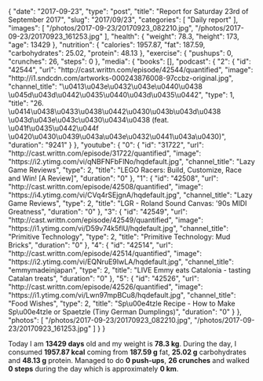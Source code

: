 {
    "date": "2017-09-23",
    "type": "post",
    "title": "Report for Saturday 23rd of September 2017",
    "slug": "2017\/09\/23",
    "categories": [
        "Daily report"
    ],
    "images": [
        "\/photos\/2017-09-23\/20170923_082210.jpg",
        "\/photos\/2017-09-23\/20170923_161253.jpg"
    ],
    "health": {
        "weight": 78.3,
        "height": 173,
        "age": 13429
    },
    "nutrition": {
        "calories": 1957.87,
        "fat": 187.59,
        "carbohydrates": 25.02,
        "protein": 48.13
    },
    "exercise": {
        "pushups": 0,
        "crunches": 26,
        "steps": 0
    },
    "media": {
        "books": [],
        "podcast": {
            "2": {
                "id": "42544",
                "url": "http:\/\/cast.writtn.com\/episode\/42544\/quantified",
                "image": "http:\/\/i1.sndcdn.com\/artworks-000243876008-97ccbz-original.jpg",
                "channel_title": "\u0413\u043e\u0432\u043e\u0440\u0438 \u045d\u043d\u0442\u0435\u0440\u043d\u0435\u0442",
                "type": 1,
                "title": "26. \u0414\u0438\u0433\u0438\u0442\u0430\u043b\u043d\u0438 \u043d\u043e\u043c\u0430\u0434\u0438 (feat. \u041f\u0435\u0442\u044f \u0420\u0430\u0439\u043a\u043e\u0432\u0441\u043a\u0430)",
                "duration": "9241"
            }
        },
        "youtube": {
            "0": {
                "id": "31722",
                "url": "http:\/\/cast.writtn.com\/episode\/31722\/quantified",
                "image": "https:\/\/i2.ytimg.com\/vi\/qNBFNFbFlNo\/hqdefault.jpg",
                "channel_title": "Lazy Game Reviews",
                "type": 2,
                "title": "LEGO Racers: Build, Customize, Race and Win! [A Review]",
                "duration": "0"
            },
            "1": {
                "id": "42508",
                "url": "http:\/\/cast.writtn.com\/episode\/42508\/quantified",
                "image": "https:\/\/i4.ytimg.com\/vi\/CVq4rSEjgnA\/hqdefault.jpg",
                "channel_title": "Lazy Game Reviews",
                "type": 2,
                "title": "LGR - Roland Sound Canvas: '90s MIDI Greatness",
                "duration": "0"
            },
            "3": {
                "id": "42549",
                "url": "http:\/\/cast.writtn.com\/episode\/42549\/quantified",
                "image": "https:\/\/i1.ytimg.com\/vi\/D59v74k5flU\/hqdefault.jpg",
                "channel_title": "Primitive Technology",
                "type": 2,
                "title": "Primitive Technology: Mud Bricks",
                "duration": "0"
            },
            "4": {
                "id": "42514",
                "url": "http:\/\/cast.writtn.com\/episode\/42514\/quantified",
                "image": "https:\/\/i2.ytimg.com\/vi\/EQNruE9IwLA\/hqdefault.jpg",
                "channel_title": "emmymadeinjapan",
                "type": 2,
                "title": "LIVE Emmy eats Catalonia - tasting Catalan treats",
                "duration": "0"
            },
            "5": {
                "id": "42526",
                "url": "http:\/\/cast.writtn.com\/episode\/42526\/quantified",
                "image": "https:\/\/i1.ytimg.com\/vi\/Lwn97mpBCu8\/hqdefault.jpg",
                "channel_title": "Food Wishes",
                "type": 2,
                "title": "Sp\u00e4tzle Recipe - How to Make Sp\u00e4tzle or Spaetzle (Tiny German Dumplings)",
                "duration": "0"
            }
        },
        "photos": [
            "\/photos\/2017-09-23\/20170923_082210.jpg",
            "\/photos\/2017-09-23\/20170923_161253.jpg"
        ]
    }
}

Today I am <strong>13429 days</strong> old and my weight is <strong>78.3 kg</strong>. During the day, I consumed <strong>1957.87 kcal</strong> coming from <strong>187.59 g</strong> fat, <strong>25.02 g</strong> carbohydrates and <strong>48.13 g</strong> protein. Managed to do <strong>0 push-ups</strong>, <strong>26 crunches</strong> and walked <strong>0 steps</strong> during the day which is approximately <strong>0 km</strong>.